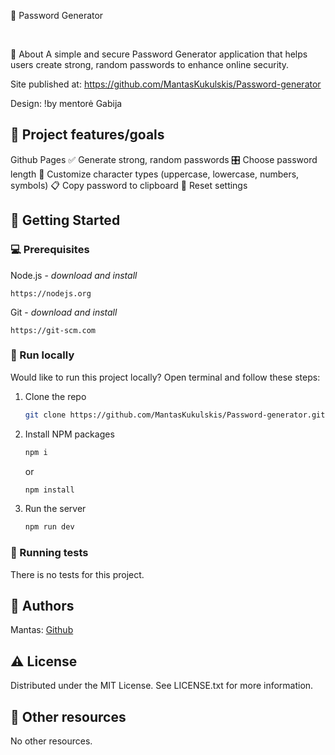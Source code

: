 🔐 Password Generator

<br>

🌟 About
A simple and secure Password Generator application that helps users create strong, random passwords to enhance online security.

Site published at: https://github.com/MantasKukulskis/Password-generator

Design: !by mentorė Gabija

## 🎯 Project features/goals

Github Pages
✅ Generate strong, random passwords
🎛️ Choose password length
🔣 Customize character types (uppercase, lowercase, numbers, symbols)
📋 Copy password to clipboard
🔄 Reset settings

## 🧰 Getting Started

### 💻 Prerequisites

Node.js - _download and install_

```
https://nodejs.org
```

Git - _download and install_

```
https://git-scm.com
```

### 🏃 Run locally

Would like to run this project locally? Open terminal and follow these steps:

1. Clone the repo
   ```sh
   git clone https://github.com/MantasKukulskis/Password-generator.git
   ```
2. Install NPM packages
   ```sh
   npm i
   ```
   or
   ```sh
   npm install
   ```
3. Run the server
   ```sh
   npm run dev
   ```

### 🧪 Running tests

There is no tests for this project.

## 🎅 Authors

Mantas: [Github](https://github.com/MantasKukulskis)

## ⚠️ License

Distributed under the MIT License. See LICENSE.txt for more information.

## 🔗 Other resources

No other resources.
